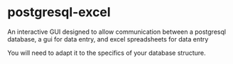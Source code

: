# postgresql-excel
An interactive GUI designed to allow communication between a postgresql database, a gui for data entry, and excel spreadsheets for data entry


You will need to adapt it to the specifics of your database structure.
